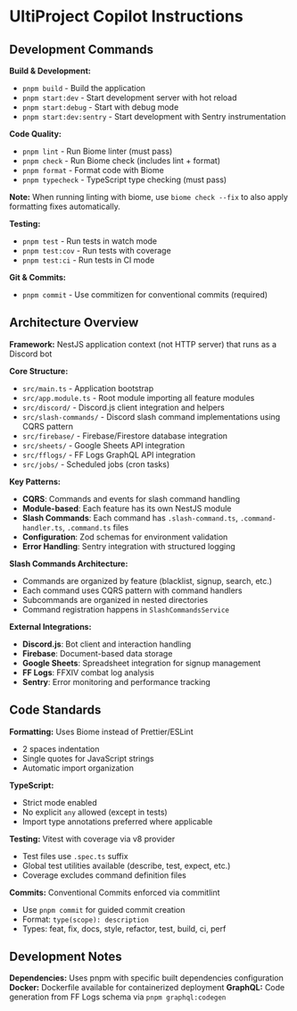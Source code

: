 # UltiProject Copilot Instructions

## Development Commands

**Build & Development:**

- `pnpm build` - Build the application
- `pnpm start:dev` - Start development server with hot reload
- `pnpm start:debug` - Start with debug mode
- `pnpm start:dev:sentry` - Start development with Sentry instrumentation

**Code Quality:**

- `pnpm lint` - Run Biome linter (must pass)
- `pnpm check` - Run Biome check (includes lint + format)
- `pnpm format` - Format code with Biome
- `pnpm typecheck` - TypeScript type checking (must pass)

**Note:** When running linting with biome, use `biome check --fix` to also apply formatting fixes automatically.

**Testing:**

- `pnpm test` - Run tests in watch mode
- `pnpm test:cov` - Run tests with coverage
- `pnpm test:ci` - Run tests in CI mode

**Git & Commits:**

- `pnpm commit` - Use commitizen for conventional commits (required)

## Architecture Overview

**Framework:** NestJS application context (not HTTP server) that runs as a Discord bot

**Core Structure:**

- `src/main.ts` - Application bootstrap
- `src/app.module.ts` - Root module importing all feature modules
- `src/discord/` - Discord.js client integration and helpers
- `src/slash-commands/` - Discord slash command implementations using CQRS pattern
- `src/firebase/` - Firebase/Firestore database integration
- `src/sheets/` - Google Sheets API integration
- `src/fflogs/` - FF Logs GraphQL API integration
- `src/jobs/` - Scheduled jobs (cron tasks)

**Key Patterns:**

- **CQRS**: Commands and events for slash command handling
- **Module-based**: Each feature has its own NestJS module
- **Slash Commands**: Each command has `.slash-command.ts`, `.command-handler.ts`, `.command.ts` files
- **Configuration**: Zod schemas for environment validation
- **Error Handling**: Sentry integration with structured logging

**Slash Commands Architecture:**

- Commands are organized by feature (blacklist, signup, search, etc.)
- Each command uses CQRS pattern with command handlers
- Subcommands are organized in nested directories
- Command registration happens in `SlashCommandsService`

**External Integrations:**

- **Discord.js**: Bot client and interaction handling
- **Firebase**: Document-based data storage
- **Google Sheets**: Spreadsheet integration for signup management
- **FF Logs**: FFXIV combat log analysis
- **Sentry**: Error monitoring and performance tracking

## Code Standards

**Formatting:** Uses Biome instead of Prettier/ESLint

- 2 spaces indentation
- Single quotes for JavaScript strings
- Automatic import organization

**TypeScript:**

- Strict mode enabled
- No explicit `any` allowed (except in tests)
- Import type annotations preferred where applicable

**Testing:** Vitest with coverage via v8 provider

- Test files use `.spec.ts` suffix
- Global test utilities available (describe, test, expect, etc.)
- Coverage excludes command definition files

**Commits:** Conventional Commits enforced via commitlint

- Use `pnpm commit` for guided commit creation
- Format: `type(scope): description`
- Types: feat, fix, docs, style, refactor, test, build, ci, perf

## Development Notes

**Dependencies:** Uses pnpm with specific built dependencies configuration
**Docker:** Dockerfile available for containerized deployment
**GraphQL:** Code generation from FF Logs schema via `pnpm graphql:codegen`
